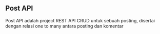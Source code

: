## Post API
Post API adalah project REST API CRUD untuk sebuah posting, disertai dengan relasi one to many 
antara posting dan komentar
